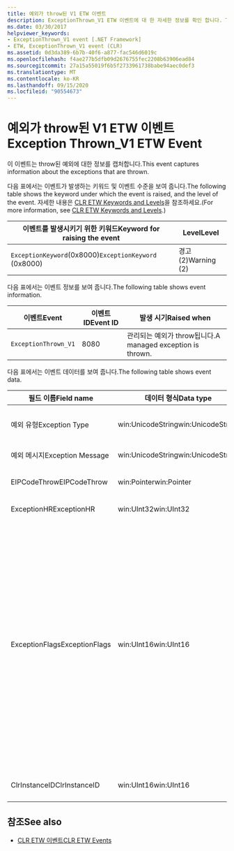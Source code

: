```yaml
---
title: 예외가 throw된 V1 ETW 이벤트
description: ExceptionThrown_V1 ETW 이벤트에 대 한 자세한 정보를 확인 합니다. Throw 된 예외에 대해 필드 이름, 데이터 형식 및 설명과 같은 이벤트 데이터가 제공 됩니다.
ms.date: 03/30/2017
helpviewer_keywords:
- ExceptionThrown_V1 event [.NET Framework]
- ETW, ExceptionThrown_V1 event (CLR)
ms.assetid: 0d3da389-6b7b-40f6-a877-fac546d6019c
ms.openlocfilehash: f4ae277b5dfb09d2676755fec2208b63906ead84
ms.sourcegitcommit: 27a15a55019f6b5f2733961738babe94aec0def3
ms.translationtype: MT
ms.contentlocale: ko-KR
ms.lasthandoff: 09/15/2020
ms.locfileid: "90554673"
---
```

# <a name="exception-thrown_v1-etw-event"></a><span data-ttu-id="f9267-104">예외가 throw된 V1 ETW 이벤트</span><span class="sxs-lookup"><span data-stu-id="f9267-104">Exception Thrown_V1 ETW Event</span></span>
<span data-ttu-id="f9267-105">이 이벤트는 throw된 예외에 대한 정보를 캡처합니다.</span><span class="sxs-lookup"><span data-stu-id="f9267-105">This event captures information about the exceptions that are thrown.</span></span>  
  
 <span data-ttu-id="f9267-106">다음 표에서는 이벤트가 발생하는 키워드 및 이벤트 수준을 보여 줍니다.</span><span class="sxs-lookup"><span data-stu-id="f9267-106">The following table shows the keyword under which the event is raised, and the level of the event.</span></span> <span data-ttu-id="f9267-107">자세한 내용은 [CLR ETW Keywords and Levels](clr-etw-keywords-and-levels.md)을 참조하세요.</span><span class="sxs-lookup"><span data-stu-id="f9267-107">(For more information, see [CLR ETW Keywords and Levels](clr-etw-keywords-and-levels.md).)</span></span>  
  
|<span data-ttu-id="f9267-108">이벤트를 발생시키기 위한 키워드</span><span class="sxs-lookup"><span data-stu-id="f9267-108">Keyword for raising the event</span></span>|<span data-ttu-id="f9267-109">Level</span><span class="sxs-lookup"><span data-stu-id="f9267-109">Level</span></span>|  
|-----------------------------------|-----------|  
|<span data-ttu-id="f9267-110">`ExceptionKeyword`(0x8000)</span><span class="sxs-lookup"><span data-stu-id="f9267-110">`ExceptionKeyword` (0x8000)</span></span>|<span data-ttu-id="f9267-111">경고(2)</span><span class="sxs-lookup"><span data-stu-id="f9267-111">Warning (2)</span></span>|  
  
 <span data-ttu-id="f9267-112">다음 표에서는 이벤트 정보를 보여 줍니다.</span><span class="sxs-lookup"><span data-stu-id="f9267-112">The following table shows event information.</span></span>  
  
|<span data-ttu-id="f9267-113">이벤트</span><span class="sxs-lookup"><span data-stu-id="f9267-113">Event</span></span>|<span data-ttu-id="f9267-114">이벤트 ID</span><span class="sxs-lookup"><span data-stu-id="f9267-114">Event ID</span></span>|<span data-ttu-id="f9267-115">발생 시기</span><span class="sxs-lookup"><span data-stu-id="f9267-115">Raised when</span></span>|  
|-----------|--------------|-----------------|  
|`ExceptionThrown_V1`|<span data-ttu-id="f9267-116">80</span><span class="sxs-lookup"><span data-stu-id="f9267-116">80</span></span>|<span data-ttu-id="f9267-117">관리되는 예외가 throw됩니다.</span><span class="sxs-lookup"><span data-stu-id="f9267-117">A managed exception is thrown.</span></span>|  
  
 <span data-ttu-id="f9267-118">다음 표에서는 이벤트 데이터를 보여 줍니다.</span><span class="sxs-lookup"><span data-stu-id="f9267-118">The following table shows event data.</span></span>  
  
|<span data-ttu-id="f9267-119">필드 이름</span><span class="sxs-lookup"><span data-stu-id="f9267-119">Field name</span></span>|<span data-ttu-id="f9267-120">데이터 형식</span><span class="sxs-lookup"><span data-stu-id="f9267-120">Data type</span></span>|<span data-ttu-id="f9267-121">Description</span><span class="sxs-lookup"><span data-stu-id="f9267-121">Description</span></span>|  
|----------------|---------------|-----------------|  
|<span data-ttu-id="f9267-122">예외 유형</span><span class="sxs-lookup"><span data-stu-id="f9267-122">Exception Type</span></span>|<span data-ttu-id="f9267-123">win:UnicodeString</span><span class="sxs-lookup"><span data-stu-id="f9267-123">win:UnicodeString</span></span>|<span data-ttu-id="f9267-124">예외 형식, 예: `System.NullReferenceException`.</span><span class="sxs-lookup"><span data-stu-id="f9267-124">Type of the exception; for example, `System.NullReferenceException`.</span></span>|  
|<span data-ttu-id="f9267-125">예외 메시지</span><span class="sxs-lookup"><span data-stu-id="f9267-125">Exception Message</span></span>|<span data-ttu-id="f9267-126">win:UnicodeString</span><span class="sxs-lookup"><span data-stu-id="f9267-126">win:UnicodeString</span></span>|<span data-ttu-id="f9267-127">실제 예외 메시지입니다.</span><span class="sxs-lookup"><span data-stu-id="f9267-127">Actual exception message.</span></span>|  
|<span data-ttu-id="f9267-128">EIPCodeThrow</span><span class="sxs-lookup"><span data-stu-id="f9267-128">EIPCodeThrow</span></span>|<span data-ttu-id="f9267-129">win:Pointer</span><span class="sxs-lookup"><span data-stu-id="f9267-129">win:Pointer</span></span>|<span data-ttu-id="f9267-130">예외가 발생한 명령 포인터입니다.</span><span class="sxs-lookup"><span data-stu-id="f9267-130">Instruction pointer where exception occurred.</span></span>|  
|<span data-ttu-id="f9267-131">ExceptionHR</span><span class="sxs-lookup"><span data-stu-id="f9267-131">ExceptionHR</span></span>|<span data-ttu-id="f9267-132">win:UInt32</span><span class="sxs-lookup"><span data-stu-id="f9267-132">win:UInt32</span></span>|<span data-ttu-id="f9267-133">예외 [HRESULT](/openspecs/windows_protocols/ms-erref/0642cb2f-2075-4469-918c-4441e69c548a)입니다.</span><span class="sxs-lookup"><span data-stu-id="f9267-133">Exception [HRESULT](/openspecs/windows_protocols/ms-erref/0642cb2f-2075-4469-918c-4441e69c548a).</span></span>|  
|<span data-ttu-id="f9267-134">ExceptionFlags</span><span class="sxs-lookup"><span data-stu-id="f9267-134">ExceptionFlags</span></span>|<span data-ttu-id="f9267-135">win:UInt16</span><span class="sxs-lookup"><span data-stu-id="f9267-135">win:UInt16</span></span>|<span data-ttu-id="f9267-136">0x01: HasInnerException(Visual Basic 설명서에서 [CLR ETW Events](clr-etw-events.md) 참조).</span><span class="sxs-lookup"><span data-stu-id="f9267-136">0x01: HasInnerException (see [CLR ETW Events](clr-etw-events.md) in the Visual Basic documentation).</span></span><br /><br /> <span data-ttu-id="f9267-137">0x02: IsNestedException.</span><span class="sxs-lookup"><span data-stu-id="f9267-137">0x02: IsNestedException.</span></span><br /><br /> <span data-ttu-id="f9267-138">0x04: IsRethrownException.</span><span class="sxs-lookup"><span data-stu-id="f9267-138">0x04: IsRethrownException.</span></span><br /><br /> <span data-ttu-id="f9267-139">0x08: IsCorruptedStateException (프로세스 상태가 손상 되었음을 나타냅니다. [손상 된 상태 예외 처리](/archive/msdn-magazine/2009/february/clr-inside-out-handling-corrupted-state-exceptions)를 참조 하세요.)</span><span class="sxs-lookup"><span data-stu-id="f9267-139">0x08: IsCorruptedStateException (indicates that the process state is corrupt; see [Handling Corrupted State Exceptions](/archive/msdn-magazine/2009/february/clr-inside-out-handling-corrupted-state-exceptions)).</span></span><br /><br /> <span data-ttu-id="f9267-140">0x10: IsCLSCompliant(<xref:System.Exception>에서 파생된 예외는 CLS와 호환됨, 그러지 않으면 CLS와 호환되지 않음).</span><span class="sxs-lookup"><span data-stu-id="f9267-140">0x10: IsCLSCompliant (an exception that derives from <xref:System.Exception> is CLS-compliant; otherwise, it is not CLS-compliant).</span></span>|  
|<span data-ttu-id="f9267-141">ClrInstanceID</span><span class="sxs-lookup"><span data-stu-id="f9267-141">ClrInstanceID</span></span>|<span data-ttu-id="f9267-142">win:UInt16</span><span class="sxs-lookup"><span data-stu-id="f9267-142">win:UInt16</span></span>|<span data-ttu-id="f9267-143">CLR 또는 CoreCLR 인스턴스에 대한 고유 ID입니다.</span><span class="sxs-lookup"><span data-stu-id="f9267-143">Unique ID for the instance of CLR or CoreCLR.</span></span>|  
  
## <a name="see-also"></a><span data-ttu-id="f9267-144">참조</span><span class="sxs-lookup"><span data-stu-id="f9267-144">See also</span></span>

- [<span data-ttu-id="f9267-145">CLR ETW 이벤트</span><span class="sxs-lookup"><span data-stu-id="f9267-145">CLR ETW Events</span></span>](clr-etw-events.md)
